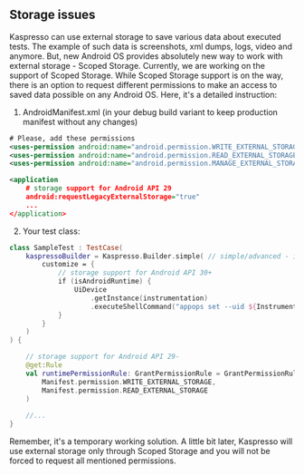 
## Storage issues
Kaspresso can use external storage to save various data about executed tests. The example of such data is screenshots, xml dumps, logs, video and anymore.
But, new Android OS provides absolutely new way to work with external storage - Scoped Storage. Currently, we are working on the support of Scoped Storage.
While Scoped Storage support is on the way, there is an option to request different permissions to make an access to saved data possible on any Android OS.
Here, it's a detailed instruction:
1. AndroidManifest.xml (in your debug build variant to keep production manifest without any changes)
```xml
# Please, add these permissions
<uses-permission android:name="android.permission.WRITE_EXTERNAL_STORAGE"/>
<uses-permission android:name="android.permission.READ_EXTERNAL_STORAGE"/>
<uses-permission android:name="android.permission.MANAGE_EXTERNAL_STORAGE"/>

<application
    # storage support for Android API 29         
    android:requestLegacyExternalStorage="true"
    ...
</application>             
```
2. Your test class:
```kotlin
class SampleTest : TestCase(
    kaspressoBuilder = Kaspresso.Builder.simple( // simple/advanced - it doesn't matter
        customize = { 
            // storage support for Android API 30+
            if (isAndroidRuntime) {
                UiDevice
                    .getInstance(instrumentation)
                    .executeShellCommand("appops set --uid ${InstrumentationRegistry.getInstrumentation().targetContext.packageName} MANAGE_EXTERNAL_STORAGE allow")
            }
        }
    )
) {

    // storage support for Android API 29-
    @get:Rule
    val runtimePermissionRule: GrantPermissionRule = GrantPermissionRule.grant(
        Manifest.permission.WRITE_EXTERNAL_STORAGE,
        Manifest.permission.READ_EXTERNAL_STORAGE
    )
    
    //...
}    
```
Remember, it's a temporary working solution.
A little bit later, Kaspresso will use external storage only through Scoped Storage and you will not be forced to request all mentioned permissions.
